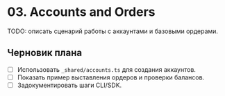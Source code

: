 # 03. Accounts and Orders

TODO: описать сценарий работы с аккаунтами и базовыми ордерами.

## Черновик плана

- [ ] Использовать `_shared/accounts.ts` для создания аккаунтов.
- [ ] Показать пример выставления ордеров и проверки балансов.
- [ ] Задокументировать шаги CLI/SDK.
